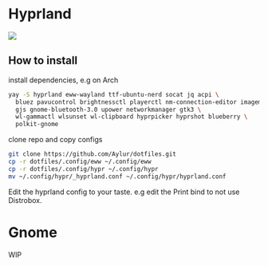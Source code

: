 # Hyprland
<img src="https://github.com/Aylur/dotfiles/blob/main/assets/hyprland.png">

## How to install
install dependencies, e.g on Arch
```bash
yay -S hyprland eww-wayland ttf-ubuntu-nerd socat jq acpi \
  bluez pavucontrol brightnessctl playerctl nm-connection-editor imagemagick \
  gjs gnome-bluetooth-3.0 upower networkmanager gtk3 \
  wl-gammactl wlsunset wl-clipboard hyprpicker hyprshot blueberry \
  polkit-gnome
```

clone repo and copy configs
```bash
git clone https://github.com/Aylur/dotfiles.git
cp -r dotfiles/.config/eww ~/.config/eww
cp -r dotfiles/.config/hypr ~/.config/hypr
mv ~/.config/hypr/_hyprland.conf ~/.config/hypr/hyprland.conf
```

Edit the hyprland config to your taste.
e.g edit the Print bind to not use Distrobox.

# Gnome
WIP
